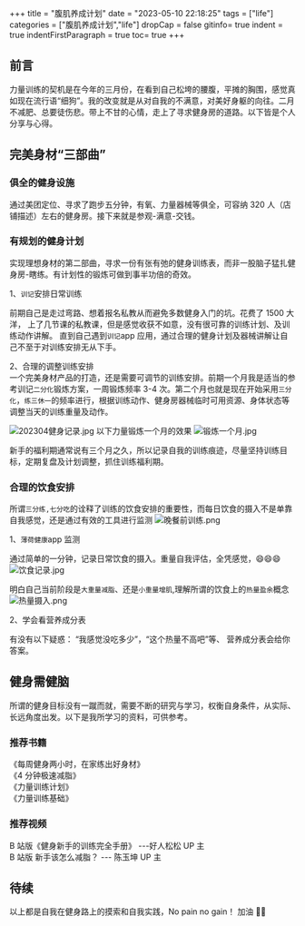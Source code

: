 +++
title = "腹肌养成计划"
date = "2023-05-10 22:18:25"
tags = ["life"]
categories = ["腹肌养成计划","life"]
dropCap = false
gitinfo= true
indent = true
indentFirstParagraph = true
toc= true
+++

## 前言

力量训练的契机是在今年的三月份，在看到自己松垮的腰腹，平摊的胸围，感觉真如现在流行语“细狗”。我的改变就是从对自我的不满意，对美好身躯的向往。二月不减肥、总要徒伤悲。带上不甘的心情，走上了寻求健身房的道路。以下皆是个人分享与心得。

## 完美身材“三部曲”

### 俱全的健身设施

通过美团定位、寻求了跑步五分钟，有氧、力量器械等俱全，可容纳 320 人（店铺描述）左右的健身房。接下来就是参观-满意-交钱。

### 有规划的健身计划

实现理想身材的第二部曲，寻求一份有张有弛的健身训练表，而非一股脑子猛扎健身房-瞎练。有计划性的锻炼可做到事半功倍的奇效。

1、`训记`安排日常训练

前期自己是走过弯路、想着报名私教从而避免多数健身入门的坑。花费了 1500 大洋， 上了几节课的私教课，但是感觉收获不如意，没有很可靠的训练计划、及训练动作讲解。 直到自己遇到`训记`app 应用，通过合理的健身计划及器械讲解让自己不至于对训练安排无从下手。

2、合理的调整训练安排  
一个完美身材产品的打造，还是需要可调节的训练安排。前期一个月我是适当的参考训记`二分化`锻炼方案，一周锻炼频率 3-4 次。第二个月也就是现在开始采用`三分化`，`练三休一`的频率进行，根据训练动作、健身房器械临时可用资源、身体状态等调整当天的训练重量及动作。

![202304健身记录.jpg](/images/life/202304健身记录.jpg)
以下力量锻炼一个月的效果
![锻炼一个月.jpg](/images/life/锻炼一个月.jpg)

新手的福利期通常说有三个月之久，所以记录自我的训练痕迹，尽量坚持训练目标，定期复盘及计划调整，抓住训练福利期。

### 合理的饮食安排

所谓`三分练,七分吃`的诠释了训练的饮食安排的重要性，而每日饮食的摄入不是单靠自我感觉，还是通过有效的工具进行监测
![晚餐前训练.png](/images/life/晚餐前训练.png)

1、`薄荷健康`app 监测

通过简单的一分钟，记录日常饮食的摄入。重量自我评估，全凭感觉，😄😄😄
![饮食记录.jpg](/images/life/饮食记录.jpg)

明白自己当前阶段是`大重量减脂`、还是`小重量增肌`,理解所谓的饮食上的`热量盈余`概念
![热量摄入.png](/images/life/热量摄入.png)

2、学会看营养成分表

有没有以下疑惑： “我感觉没吃多少”，“这个热量不高吧”等、 营养成分表会给你答案。

## 健身需健脑

所谓的健身目标没有一蹴而就，需要不断的研究与学习，权衡自身条件，从实际、长远角度出发。以下是我所学习的资料，可供参考。

### 推荐书籍

《每周健身两小时，在家练出好身材》  
《4 分钟极速减脂》  
《力量训练计划》  
《力量训练基础》

### 推荐视频

B 站版《健身新手的训练完全手册》 ---好人松松 UP 主  
B 站版 新手该怎么减脂？ --- 陈玉坤 UP 主

## 待续

以上都是自我在健身路上的摸索和自我实践，No pain no gain！ 加油 💪💪
